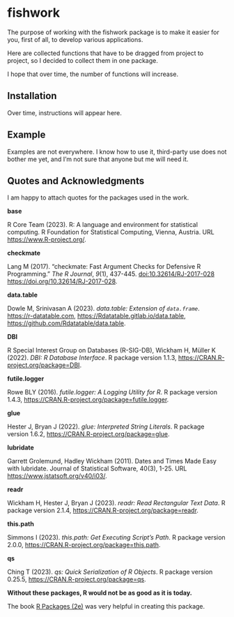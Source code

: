
<!-- README.md is generated from README.Rmd. Please edit that file -->

# fishwork

<!-- badges: start -->
<!-- badges: end -->

The purpose of working with the fishwork package is to make it easier
for you, first of all, to develop various applications.

Here are collected functions that have to be dragged from project to
project, so I decided to collect them in one package.

I hope that over time, the number of functions will increase.

## Installation

Over time, instructions will appear here.

## Example

Examples are not everywhere. I know how to use it, third-party use does
not bother me yet, and I’m not sure that anyone but me will need it.

## Quotes and Acknowledgments

I am happy to attach quotes for the packages used in the work.

**base**

R Core Team (2023). R: A language and environment for statistical
computing. R Foundation for Statistical Computing, Vienna, Austria. URL
<https://www.R-project.org/>.

**checkmate**

Lang M (2017). “checkmate: Fast Argument Checks for Defensive R
Programming.” *The R Journal*, *9*(1), 437-445.
<doi:10.32614/RJ-2017-028> <https://doi.org/10.32614/RJ-2017-028>.

**data.table**

Dowle M, Srinivasan A (2023). *data.table: Extension of `data.frame`*.
<https://r-datatable.com>, <https://Rdatatable.gitlab.io/data.table>,
<https://github.com/Rdatatable/data.table>.

**DBI**

R Special Interest Group on Databases (R-SIG-DB), Wickham H, Müller K
(2022). *DBI: R Database Interface*. R package version 1.1.3,
<https://CRAN.R-project.org/package=DBI>.

**futile.logger**

Rowe BLY (2016). *futile.logger: A Logging Utility for R*. R package
version 1.4.3, <https://CRAN.R-project.org/package=futile.logger>.

**glue**

Hester J, Bryan J (2022). *glue: Interpreted String Literals*. R package
version 1.6.2, <https://CRAN.R-project.org/package=glue>.

**lubridate**

Garrett Grolemund, Hadley Wickham (2011). Dates and Times Made Easy with
lubridate. Journal of Statistical Software, 40(3), 1-25. URL
<https://www.jstatsoft.org/v40/i03/>.

**readr**

Wickham H, Hester J, Bryan J (2023). *readr: Read Rectangular Text
Data*. R package version 2.1.4,
<https://CRAN.R-project.org/package=readr>.

**this.path**

Simmons I (2023). *this.path: Get Executing Script’s Path*. R package
version 2.0.0, <https://CRAN.R-project.org/package=this.path>.

**qs**

Ching T (2023). *qs: Quick Serialization of R Objects*. R package
version 0.25.5, <https://CRAN.R-project.org/package=qs>.

**Without these packages, R would not be as good as it is today.**

The book [R Packages (2e)](https://www.edwardtufte.com/tufte/books_be)
was very helpful in creating this package.
